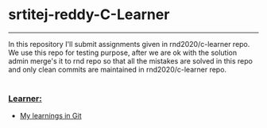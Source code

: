 # srtitej-reddy-C-Learner
---
In this repository I'll submit assignments given in rnd2020/c-learner repo. We use this repo for testing purpose, after we are ok with the solution admin merge's it to rnd repo so that all the mistakes are solved in this repo and only clean commits are maintained in rnd2020/c-learner repo.<br></br>
### <u>**Learner:**</u>
* [My learnings in Git](https://github.com/sritej-reddy/sritej-reddy-C-Learner/blob/octassignment/what_i_understood.md)